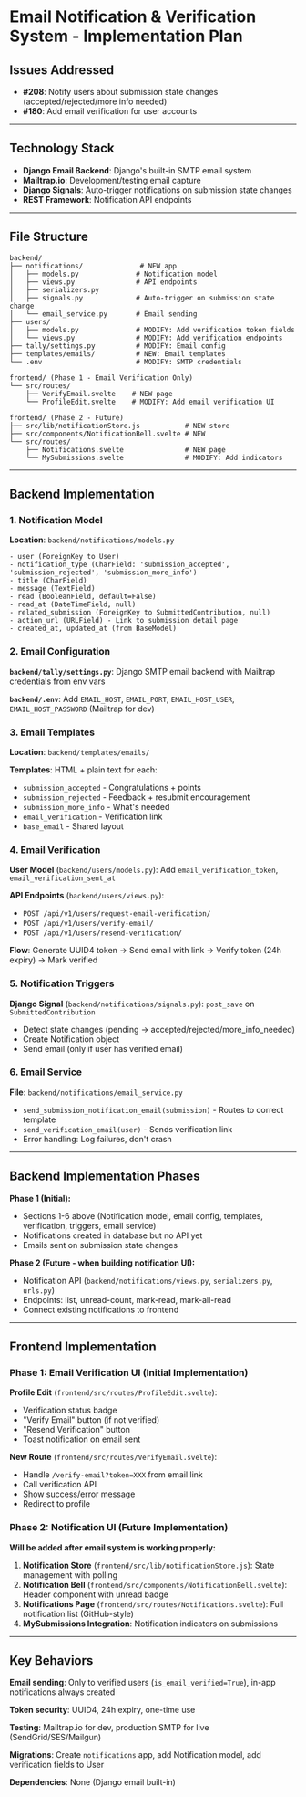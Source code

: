 # Email Notification & Verification System - Implementation Plan

## Issues Addressed

- **#208**: Notify users about submission state changes (accepted/rejected/more info needed)
- **#180**: Add email verification for user accounts

---

## Technology Stack

- **Django Email Backend**: Django's built-in SMTP email system
- **Mailtrap.io**: Development/testing email capture
- **Django Signals**: Auto-trigger notifications on submission state changes
- **REST Framework**: Notification API endpoints

---

## File Structure

```
backend/
├── notifications/              # NEW app
│   ├── models.py              # Notification model
│   ├── views.py               # API endpoints
│   ├── serializers.py
│   ├── signals.py             # Auto-trigger on submission state change
│   └── email_service.py       # Email sending
├── users/
│   ├── models.py              # MODIFY: Add verification token fields
│   └── views.py               # MODIFY: Add verification endpoints
├── tally/settings.py          # MODIFY: Email config
├── templates/emails/          # NEW: Email templates
└── .env                       # MODIFY: SMTP credentials

frontend/ (Phase 1 - Email Verification Only)
└── src/routes/
    ├── VerifyEmail.svelte    # NEW page
    └── ProfileEdit.svelte    # MODIFY: Add email verification UI

frontend/ (Phase 2 - Future)
├── src/lib/notificationStore.js           # NEW store
├── src/components/NotificationBell.svelte # NEW
└── src/routes/
    ├── Notifications.svelte               # NEW page
    └── MySubmissions.svelte               # MODIFY: Add indicators
```

---

## Backend Implementation

### 1. Notification Model

**Location**: `backend/notifications/models.py`

```
- user (ForeignKey to User)
- notification_type (CharField: 'submission_accepted', 'submission_rejected', 'submission_more_info')
- title (CharField)
- message (TextField)
- read (BooleanField, default=False)
- read_at (DateTimeField, null)
- related_submission (ForeignKey to SubmittedContribution, null)
- action_url (URLField) - Link to submission detail page
- created_at, updated_at (from BaseModel)
```

### 2. Email Configuration

**`backend/tally/settings.py`**: Django SMTP email backend with Mailtrap credentials from env vars

**`backend/.env`**: Add `EMAIL_HOST`, `EMAIL_PORT`, `EMAIL_HOST_USER`, `EMAIL_HOST_PASSWORD` (Mailtrap for dev)

### 3. Email Templates

**Location**: `backend/templates/emails/`

**Templates**: HTML + plain text for each:

- `submission_accepted` - Congratulations + points
- `submission_rejected` - Feedback + resubmit encouragement
- `submission_more_info` - What's needed
- `email_verification` - Verification link
- `base_email` - Shared layout

### 4. Email Verification

**User Model** (`backend/users/models.py`): Add `email_verification_token`, `email_verification_sent_at`

**API Endpoints** (`backend/users/views.py`):

- `POST /api/v1/users/request-email-verification/`
- `POST /api/v1/users/verify-email/`
- `POST /api/v1/users/resend-verification/`

**Flow**: Generate UUID4 token → Send email with link → Verify token (24h expiry) → Mark verified

### 5. Notification Triggers

**Django Signal** (`backend/notifications/signals.py`): `post_save` on `SubmittedContribution`

- Detect state changes (pending → accepted/rejected/more_info_needed)
- Create Notification object
- Send email (only if user has verified email)

### 6. Email Service

**File**: `backend/notifications/email_service.py`

- `send_submission_notification_email(submission)` - Routes to correct template
- `send_verification_email(user)` - Sends verification link
- Error handling: Log failures, don't crash

---

## Backend Implementation Phases

**Phase 1 (Initial):**
- Sections 1-6 above (Notification model, email config, templates, verification, triggers, email service)
- Notifications created in database but no API yet
- Emails sent on submission state changes

**Phase 2 (Future - when building notification UI):**
- Notification API (`backend/notifications/views.py`, `serializers.py`, `urls.py`)
- Endpoints: list, unread-count, mark-read, mark-all-read
- Connect existing notifications to frontend

---

## Frontend Implementation

### Phase 1: Email Verification UI (Initial Implementation)

**Profile Edit** (`frontend/src/routes/ProfileEdit.svelte`):

- Verification status badge
- "Verify Email" button (if not verified)
- "Resend Verification" button
- Toast notification on email sent

**New Route** (`frontend/src/routes/VerifyEmail.svelte`):

- Handle `/verify-email?token=XXX` from email link
- Call verification API
- Show success/error message
- Redirect to profile

### Phase 2: Notification UI (Future Implementation)

**Will be added after email system is working properly:**

1. **Notification Store** (`frontend/src/lib/notificationStore.js`): State management with polling
2. **Notification Bell** (`frontend/src/components/NotificationBell.svelte`): Header component with unread badge
3. **Notifications Page** (`frontend/src/routes/Notifications.svelte`): Full notification list (GitHub-style)
4. **MySubmissions Integration**: Notification indicators on submissions

---

## Key Behaviors

**Email sending**: Only to verified users (`is_email_verified=True`), in-app notifications always created

**Token security**: UUID4, 24h expiry, one-time use

**Testing**: Mailtrap.io for dev, production SMTP for live (SendGrid/SES/Mailgun)

**Migrations**: Create `notifications` app, add Notification model, add verification fields to User

**Dependencies**: None (Django email built-in)

